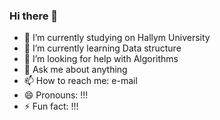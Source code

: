 ### Hi there 👋

- 🔭 I’m currently studying on Hallym University
- 🌱 I’m currently learning Data structure
- 🤔 I’m looking for help with Algorithms
- 💬 Ask me about anything
- 📫 How to reach me: e-mail
- 😄 Pronouns: !!!
- ⚡ Fun fact: !!!
